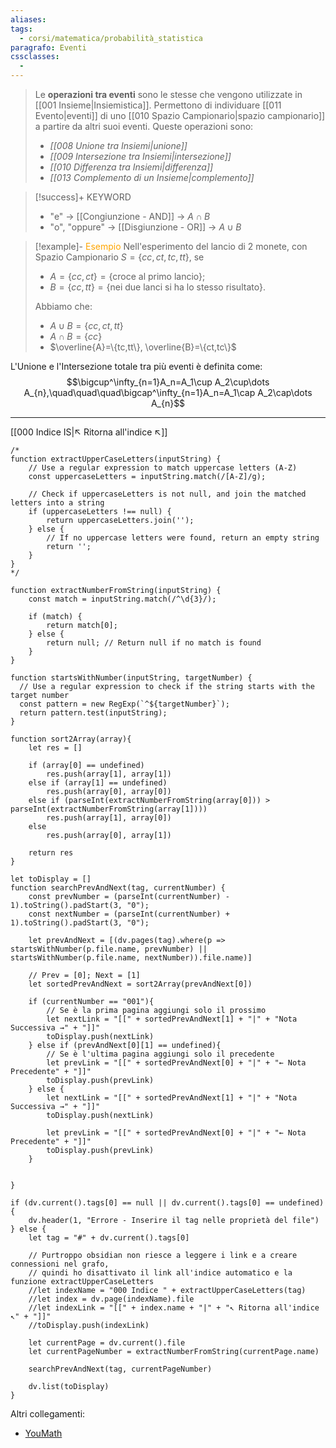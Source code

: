 ```yaml
---
aliases:
tags:
  - corsi/matematica/probabilità_statistica
paragrafo: Eventi
cssclasses:
  - 
---
```

>Le **operazioni tra eventi** sono le stesse che vengono utilizzate in [[001 Insieme|Insiemistica]]. Permettono di individuare [[011 Evento|eventi]] di uno [[010 Spazio Campionario|spazio campionario]] a partire da altri suoi eventi. Queste operazioni sono: 
>- *[[008 Unione tra Insiemi|unione]]*
>- *[[009 Intersezione tra Insiemi|intersezione]]*
>- *[[010 Differenza tra Insiemi|differenza]]*
>- *[[013 Complemento di un Insieme|complemento]]*

> [!success]+ KEYWORD
> - "e" -> [[Congiunzione - AND]] -> $A\cap B$
> - "o", "oppure" -> [[Disgiunzione - OR]] -> $A\cup B$

> [!example]- <font color="orange">Esempio</font>
>Nell'esperimento del lancio di 2 monete, con Spazio Campionario $S=\{cc,ct,tc,tt\}$, se
>- $A=\{cc,ct\}=\{\text{croce al primo lancio}\}$;
>- $B=\{cc,tt\}=\{\text{nei due lanci si ha lo stesso risultato}\}$.
>
>Abbiamo che: 
>- $A\cup B=\{cc,ct,tt\}$
>- $A\cap B=\{cc\}$ 
>- $\overline{A}=\{tc,tt\}, \overline{B}=\{ct,tc\}$

L'Unione e l'Intersezione totale tra più eventi è definita come: $$\bigcup^\infty_{n=1}A_n=A_1\cup A_2\cup\dots A_{n},\quad\quad\quad\bigcap^\infty_{n=1}A_n=A_1\cap A_2\cap\dots A_{n}$$

___
[[000 Indice IS|↖ Ritorna all'indice ↖]]

```dataviewjs
/*
function extractUpperCaseLetters(inputString) {
	// Use a regular expression to match uppercase letters (A-Z)
	const uppercaseLetters = inputString.match(/[A-Z]/g);
	
	// Check if uppercaseLetters is not null, and join the matched letters into a string
	if (uppercaseLetters !== null) {
		return uppercaseLetters.join('');
	} else {
	    // If no uppercase letters were found, return an empty string
	    return '';
	}
}
*/

function extractNumberFromString(inputString) {
	const match = inputString.match(/^\d{3}/);
	
	if (match) {
		return match[0];
	} else {
		return null; // Return null if no match is found
	}
}

function startsWithNumber(inputString, targetNumber) {
  // Use a regular expression to check if the string starts with the target number
  const pattern = new RegExp(`^${targetNumber}`);
  return pattern.test(inputString);
}

function sort2Array(array){
	let res = []
	
	if (array[0] == undefined)
		res.push(array[1], array[1])
	else if (array[1] == undefined)
		res.push(array[0], array[0])
	else if (parseInt(extractNumberFromString(array[0])) > parseInt(extractNumberFromString(array[1])))
		res.push(array[1], array[0])
	else
		res.push(array[0], array[1])
	
	return res
}

let toDisplay = []
function searchPrevAndNext(tag, currentNumber) {
	const prevNumber = (parseInt(currentNumber) - 1).toString().padStart(3, "0");
	const nextNumber = (parseInt(currentNumber) + 1).toString().padStart(3, "0");
	
	let prevAndNext = [(dv.pages(tag).where(p => startsWithNumber(p.file.name, prevNumber) || startsWithNumber(p.file.name, nextNumber)).file.name)]
	
	// Prev = [0]; Next = [1]
	let sortedPrevAndNext = sort2Array(prevAndNext[0])
	
	if (currentNumber == "001"){ 
		// Se è la prima pagina aggiungi solo il prossimo
		let nextLink = "[[" + sortedPrevAndNext[1] + "|" + "Nota Successiva →" + "]]"
		toDisplay.push(nextLink)
	} else if (prevAndNext[0][1] == undefined){
		// Se è l'ultima pagina aggiungi solo il precedente
		let prevLink = "[[" + sortedPrevAndNext[0] + "|" + "← Nota Precedente" + "]]"
		toDisplay.push(prevLink)
	} else {
		let nextLink = "[[" + sortedPrevAndNext[1] + "|" + "Nota Successiva →" + "]]"
		toDisplay.push(nextLink)
		
		let prevLink = "[[" + sortedPrevAndNext[0] + "|" + "← Nota Precedente" + "]]"
		toDisplay.push(prevLink)
	}
	
	
}

if (dv.current().tags[0] == null || dv.current().tags[0] == undefined){
	dv.header(1, "Errore - Inserire il tag nelle proprietà del file")
} else {
	let tag = "#" + dv.current().tags[0]

	// Purtroppo obsidian non riesce a leggere i link e a creare connessioni nel grafo,
	// quindi ho disattivato il link all'indice automatico e la funzione extractUpperCaseLetters
	//let indexName = "000 Indice " + extractUpperCaseLetters(tag)
	//let index = dv.page(indexName).file
	//let indexLink = "[[" + index.name + "|" + "↖ Ritorna all'indice ↖" + "]]"
	//toDisplay.push(indexLink)
	
	let currentPage = dv.current().file
	let currentPageNumber = extractNumberFromString(currentPage.name)
	
	searchPrevAndNext(tag, currentPageNumber)
	
	dv.list(toDisplay)
}
```

Altri collegamenti: 
- [YouMath](https://www.youmath.it/lezioni/probabilita/probabilita-discreta/5171-evento-unione-evento-intersezione-evento-differenza-evento-complementare.html)